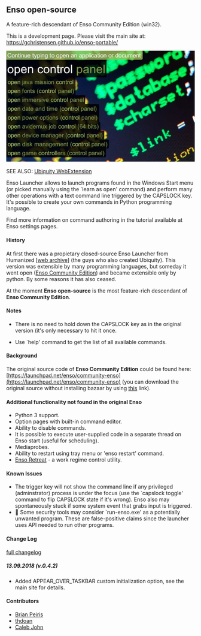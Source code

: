 ## Enso open-source

A feature-rich descendant of Enso Community Edition (win32). 

This is a development page. Please visit the main site at: https://gchristensen.github.io/enso-portable/


![screen](screen.jpg?raw=true)

SEE ALSO: [Ubiquity WebExtension](https://github.com/GChristensen/ubiquitywe#readme)

Enso Launcher allows to launch programs found in the Windows Start menu (or picked manually using the 
`learn as open' command) and perform many other operations with a text command line 
triggered by the CAPSLOCK key. It's possible to create your own commands in Python 
programming language.

Find more information on command authoring in the tutorial available at Enso settings pages.


#### History

At first there was a propietary closed-source Enso Launcher from Humanized [[web archive](https://web.archive.org/web/20140701081042/http://humanized.com/)]
(the guys who also created Ubiquity). This version was extensible by many programming languages, but someday it went open
([Enso Community Edition](https://web.archive.org/web/20110128205130/http://www.ensowiki.com/wiki/index.php?title=Main_Page)) and became extensible only by python.
By some reasons it has also ceased.

At the moment <b>Enso open-source</b> is the most feature-rich descendant of <b>Enso Community Edition</b>.

#### Notes

* There is no need to hold down the CAPSLOCK key as in the original version (it's only necessary to hit it once.

* Use `help' command to get the list of all available commands.

#### Background

The original source code of **Enso Community Edition** could be found here:
[https://launchpad.net/enso/community-enso](https://launchpad.net/enso/community-enso) (you can download the original source without installing bazaar by using [this](https://bazaar.launchpad.net/%7Ecommunityenso/enso/community-enso/tarball/145?start_revid=145) link).

#### Additional functionality not found in the original Enso

* Python 3 support.
* Option pages with built-in command editor.
* Ability to disable commands.
* It is possible to execute user-supplied code in a separate thread on Enso start (useful for scheduling).
* Mediaprobes.
* Ability to restart using tray menu or 'enso restart' command.
* [Enso Retreat](https://gchristensen.github.io/retreat) - a work regime control utility. 

#### Known Issues

* The trigger key will not show the command line if any privileged (adminstrator) process is under the focus (use the `capslock toggle' command to flip CAPSLOCK state if it's wrong). 
Enso also may spontaneously stuck if some system event that grabs input is triggered.
* &#x1F534; Some security tools may consider `run-enso.exe' as a potentially unwanted program. These are false-positive claims since the launcher uses API needed to run other programs.


#### Change Log
[full changelog](changelog.md)

##### 13.09.2018 (v.0.4.2)

* Added APPEAR_OVER_TASKBAR custom initialization option, see the main site for details.

#### Contributors

* [Brian Peiris](https://github.com/brianpeiris)
* [thdoan](https://github.com/thdoan)
* [Caleb John](https://github.com/CalebJohn)